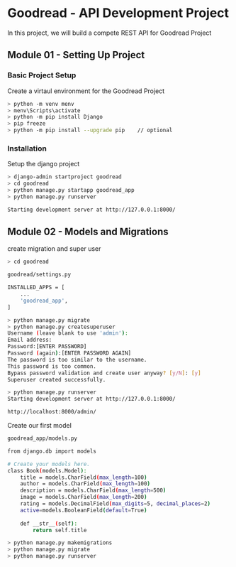 # Goodread - API Development Project

In this project, we will build a compete REST API for Goodread Project

## Module 01 - Setting Up Project

### Basic Project Setup

Create a virtaul environment for the Goodread Project

```bash
> python -m venv menv
> menv\Scripts\activate
> python -m pip install Django
> pip freeze
> python -m pip install --upgrade pip    // optional
```

### Installation

Setup the django project

```bash
> django-admin startproject goodread
> cd goodread
> python manage.py startapp goodread_app
> python manage.py runserver

Starting development server at http://127.0.0.1:8000/
```


## Module 02 - Models and Migrations

create migration and super user

```bash
> cd goodread

goodread/settings.py

INSTALLED_APPS = [
    ...
    'goodread_app',
]

> python manage.py migrate
> python manage.py createsuperuser
Username (leave blank to use 'admin'):
Email address:
Password:[ENTER PASSWORD]
Password (again):[ENTER PASSWORD AGAIN]
The password is too similar to the username.
This password is too common.
Bypass password validation and create user anyway? [y/N]: [y]
Superuser created successfully.

> python manage.py runserver
Starting development server at http://127.0.0.1:8000/

http://localhost:8000/admin/
```


Create our first model

```bash
goodread_app/models.py

from django.db import models

# Create your models here.
class Book(models.Model):
    title = models.CharField(max_length=100)
    author = models.CharField(max_length=100)
    description = models.CharField(max_length=500)
    image = models.CharField(max_length=200)
    rating = models.DecimalField(max_digits=5, decimal_places=2)
    active=models.BooleanField(default=True)
    
    def __str__(self):
        return self.title

> python manage.py makemigrations
> python manage.py migrate
> python manage.py runserver

```